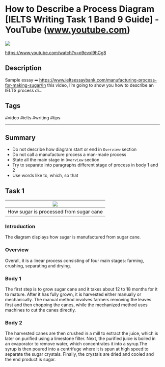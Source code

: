# How to Describe a Process Diagram [IELTS Writing Task 1 Band 9 Guide] - YouTube (www.youtube.com)

![](https://img.youtube.com/vi/q9evxl9hCg8/maxresdefault.jpg)

<https://www.youtube.com/watch?v=q9evxl9hCg8>

## Description

Sample essay ➡ https://www.ieltsessaybank.com/manufacturing-process-for-making-sugar/In this video, I’m going to show you how to describe an IELTS process di...

## Tags

#video #ielts #writing #tips

------------------------------------------------------------------------

## Summary
- Do not describe how diagram start or end in `Overview` section
- Do not call a manufacture process a man-made process
- State all the main stage in `Overview` section
- Try to separate into paragraphs different stage of process in body 1 and 2
- Use words like to, which, so that 

## Task 1
| ![](../images/ca4234fd-76d3-4aba-88e8-de09931d4301.jpg) |
| :---: |
| How sugar is processed from sugar cane |

### Introduction
The diagram displays how sugar is manufactured from sugar cane.

### Overview
Overall, it is a linear process consisting of four main stages: farming, crushing, separating and drying.

### Body 1
The first step is to grow sugar cane and it takes about 12 to 18 months for it to mature. After it has fully grown, it is harvested either manually or mechanically. The manual method involves farmers removing the leaves first and then chopping the canes, while the mechanized method uses machines to cut the canes directly.

### Body 2
The harvested canes are then crushed in a mill to extract the juice, which is later on purified using a limestone filter. Next, the purified juice is boiled in an evaporator to remove water, which concentrates it into a syrup.The syrup is then poured into a centrifuge where it is spun at high speed to separate the sugar crystals. Finally, the crystals are dried and cooled and the end product is sugar.
